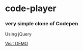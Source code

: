 # code-player

### very simple clone of Codepen
Using jQuery

[Visit DEMO](https://zetdotcom.github.io/code-player/)
